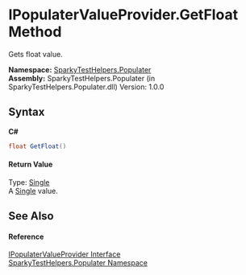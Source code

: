 # IPopulaterValueProvider.GetFloat Method 
 

Gets float value.

**Namespace:**&nbsp;<a href="N_SparkyTestHelpers_Populater.md">SparkyTestHelpers.Populater</a><br />**Assembly:**&nbsp;SparkyTestHelpers.Populater (in SparkyTestHelpers.Populater.dll) Version: 1.0.0

## Syntax

**C#**<br />
``` C#
float GetFloat()
```


#### Return Value
Type: <a href="http://msdn2.microsoft.com/en-us/library/3www918f" target="_blank">Single</a><br />A <a href="http://msdn2.microsoft.com/en-us/library/3www918f" target="_blank">Single</a> value.

## See Also


#### Reference
<a href="T_SparkyTestHelpers_Populater_IPopulaterValueProvider.md">IPopulaterValueProvider Interface</a><br /><a href="N_SparkyTestHelpers_Populater.md">SparkyTestHelpers.Populater Namespace</a><br />